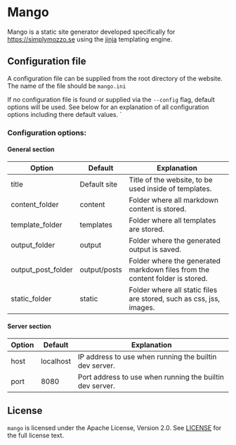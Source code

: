 # Mango
Mango is a static site generator developed specifically for https://simplymozzo.se using the [jinja](https://github.com/pallets/jinja) templating engine.

## Configuration file
A configuration file can be supplied from the root directory of the website. The name of the file should be `mango.ini`

If no configuration file is found or supplied via the `--config` flag, default options will be used. See below for an explanation of all configuration options including there default values.
`

### Configuration options:
#### General section
|Option|Default                 |Explanation|
|---------------|---------------|-----------|
|title          |Default site   |Title of the website, to be used inside of templates.|
|content_folder |content        |Folder where all markdown content is stored.   |
|template_folder|templates      |Folder where all templates are stored.   |
|output_folder  |output         |Folder where the generated output is saved.   |
|output_post_folder|output/posts|Folder where the generated markdown files from the content folder is stored.   |
|static_folder|static           |Folder where all static files are stored, such as css, jss, images.   |

#### Server section
|Option|Default     |Explanation|
|------|----------- |-----------|
|host  |localhost|IP address to use when running the builtin dev server.  |
|port  |8080     |Port address to use when running the builtin dev server.|


## License
`mango` is licensed under the Apache License, Version 2.0. See [LICENSE](LICENSE) for the full license text.
